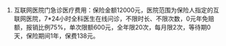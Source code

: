 1. 互联网医院门急诊医疗费用：保险金额12000元，医院范围为保险人指定的互联网医院，7*24小时全科医生在线问诊，不限时长、不限次数，0元年免赔额，报销比例75%，单次限额600元，全年限20次，每月限2次，等待期0天，保险期间1年，保费138元。